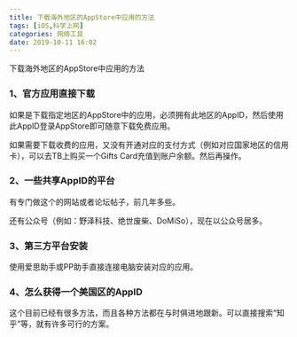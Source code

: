 ```yaml
---
title: 下载海外地区的AppStore中应用的方法 
tags: [iOS,科学上网]
categories: 网络工具
date: 2019-10-11 16:02
---
```




下载海外地区的AppStore中应用的方法

### 1、官方应用直接下载

如果是下载指定地区的AppStore中的应用，必须拥有此地区的AppID，然后使用此AppID登录AppStore即可随意下载免费应用。

如果需要下载收费的应用，又没有开通对应的支付方式（例如对应国家地区的信用卡），可以去TB上购买一个Gifts Card充值到账户余额。然后再操作。

### 2、一些共享AppID的平台

有专门做这个的网站或者论坛帖子，前几年多些。

还有公众号（例如：野泽科技、绝世废柴、DoMiSo），现在以公众号居多。

### 3、第三方平台安装

使用爱思助手或PP助手直接连接电脑安装对应的应用。

### 4、怎么获得一个美国区的AppID

这个目前已经有很多方法，而且各种方法都在与时俱进地跟新。可以直接搜索“知乎”等，就有许多可行的方案。
　　




